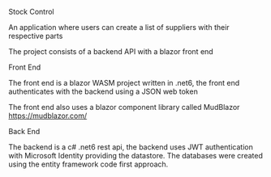 Stock Control

An application where users can create a list of suppliers with their respective parts

The project consists of a backend API with  a blazor front end

Front End

The front end is a blazor WASM project written in .net6, the front end authenticates with the backend using a JSON web token

The front end also uses a blazor component library called MudBlazor https://mudblazor.com/

Back End

The backend is a c# .net6 rest api, the backend uses JWT authentication with Microsoft Identity providing the datastore. The databases were created using the entity framework code first approach.
